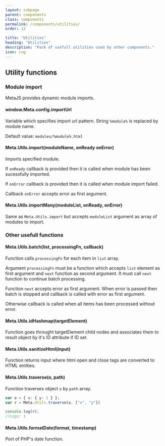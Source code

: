 ```yaml
---
layout: subpage
parent: components
class: components
permalink: /components/utilities/
order: 12

title: "Utilities"
heading: "Utilities"
description: "Pack of usefull utilities used by other components."
icon: cog
---
```


## Utility functions

### Module import
MetaJS provides dynamic module imports.

#### window.Meta.config.importUrl

Variable which specifies import url pattern. String `%module%` is replaced by module name.

Default value: `modules/%module%.html`

#### Meta.Utils.import(moduleName, onReady onError)

Imports specified module.

If `onReady` callback is provided then it is called when module has been sucessfully imported.

If `onError` callback is provided then it is called when module import failed.

Callback `onError` accepts error as first argument.

#### Meta.Utils.importMany(moduleList, onReady, onError)

Same as `Meta.Utils.import` but accepts `moduleList` argument as array of modules to import.

### Other usefull functions

#### Meta.Utils.batch(list, processingFn, callback)

Function calls `processingFn` for each item in `list` array.

Argument `processingFn` must be a function which accepts `list` element as first argument and `next` function as second argument. It must call `next` function to continue batch processing.

Function `next` accepts error as first argument. When error is passed then batch is stopped and callback is called with error as first argument.

Otherwise callback is called when all items has been processed without error.

#### Meta.Utils.idHashmap(targetElement)

Function goes throught targetElement child nodes and associates them to result object by it's ID attribute if ID set.

#### Meta.Utils.sanitizeHtml(input)

Function returns input where html open and close tags are converted to HTML entities.

#### Meta.Utils.traverse(o, path)

Function traverses object `o` by `path` array.

```javascript
var o = { x: { y: 1 } };
var r = Meta.Utils.traverse(o, ["x", "y"])

console.log(r);
//Logs: 1
```

#### Meta.Utils.formatDate(format, timestamp)

Port of PHP's date function.